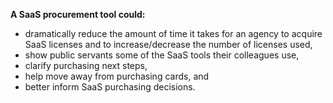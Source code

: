 ---
---

**A SaaS procurement tool could:**
- dramatically reduce the amount of time it takes for an agency to acquire SaaS licenses and to increase/decrease the number of licenses used,
- show public servants some of the SaaS tools their colleagues use,
- clarify purchasing next steps,
- help move away from purchasing cards, and
- better inform SaaS purchasing decisions.
